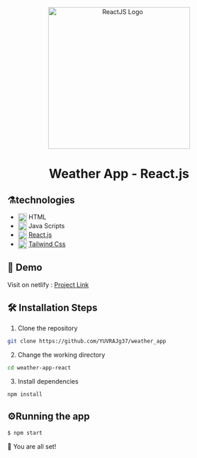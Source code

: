 <p align="center">
  <a href="https://reactjs.org/" target="blank"><img src="https://www.datocms-assets.com/14946/1638186862-reactjs.png" width="320" alt="ReactJS Logo" /></a>
</p>

  <h1 align="center"> 
      Weather App - React.js
  </h1>
  
  
  ## ⚗️technologies
- <img alt="html"  src="https://skillicons.dev/icons?i=html" width="20" height="20" align="center" /> HTML
- <img alt="js"  src="https://skillicons.dev/icons?i=js" width="20" height="20" align="center" /> Java Scripts
- <img alt="react"  src="https://skillicons.dev/icons?i=react" width="20" height="20" align="center" /> [React.js](https://reactjs.org/)
- <img alt="tailwind"  src="https://skillicons.dev/icons?i=tailwind" width="20" height="20" align="center" /> [Tailwind Css](https://tailwindcss.com/)

## 🚀 Demo

Visit on netlify : [Project Link](https://weather-react-tw-application.netlify.app/)

## 🛠️ Installation Steps

1. Clone the repository

```bash
git clone https://github.com/YUVRAJg37/weather_app
```

2. Change the working directory

```bash
cd weather-app-react
```

3. Install dependencies

```bash
npm install
```

## ⚙️Running the app

```bash
$ npm start
```

🌟 You are all set!
